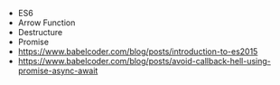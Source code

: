 - ES6
- Arrow Function
- Destructure
- Promise
- https://www.babelcoder.com/blog/posts/introduction-to-es2015
- https://www.babelcoder.com/blog/posts/avoid-callback-hell-using-promise-async-await